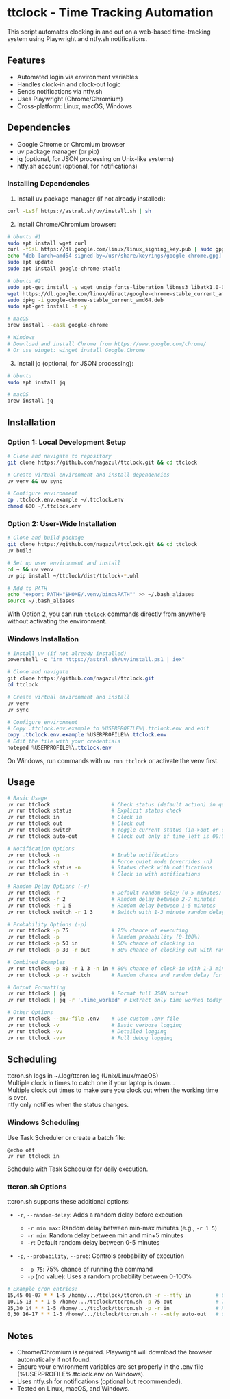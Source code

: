 # ttclock - Time Tracking Automation

This script automates clocking in and out on a web-based time-tracking system using Playwright and ntfy.sh notifications.

## Features

 - Automated login via environment variables
 - Handles clock-in and clock-out logic
 - Sends notifications via ntfy.sh
 - Uses Playwright (Chrome/Chromium)
 - Cross-platform: Linux, macOS, Windows

## Dependencies

- Google Chrome or Chromium browser
- uv package manager (or pip)
- jq (optional, for JSON processing on Unix-like systems)
- ntfy.sh account (optional, for notifications)

### Installing Dependencies

1. Install uv package manager (if not already installed):
```bash
curl -LsSf https://astral.sh/uv/install.sh | sh
```

2. Install Chrome/Chromium browser:
```bash
# Ubuntu #1
sudo apt install wget curl
curl -fSsL https://dl.google.com/linux/linux_signing_key.pub | sudo gpg --dearmor -o /usr/share/keyrings/google-chrome.gpg
echo "deb [arch=amd64 signed-by=/usr/share/keyrings/google-chrome.gpg] http://dl.google.com/linux/chrome/deb/ stable main" | sudo tee /etc/apt/sources.list.d/google-chrome.list
sudo apt update
sudo apt install google-chrome-stable

# Ubuntu #2
sudo apt-get install -y wget unzip fonts-liberation libnss3 libatk1.0-0 libatk-bridge2.0-0 libcups2 libgbm1
wget https://dl.google.com/linux/direct/google-chrome-stable_current_amd64.deb
sudo dpkg -i google-chrome-stable_current_amd64.deb
sudo apt-get install -f -y

# macOS
brew install --cask google-chrome

# Windows
# Download and install Chrome from https://www.google.com/chrome/
# Or use winget: winget install Google.Chrome
```

3. Install jq (optional, for JSON processing):
```bash
# Ubuntu
sudo apt install jq

# macOS
brew install jq
```

## Installation

### Option 1: Local Development Setup

```bash
# Clone and navigate to repository
git clone https://github.com/nagazul/ttclock.git && cd ttclock

# Create virtual environment and install dependencies
uv venv && uv sync

# Configure environment
cp .ttclock.env.example ~/.ttclock.env
chmod 600 ~/.ttclock.env
```

### Option 2: User-Wide Installation

```bash
# Clone and build package
git clone https://github.com/nagazul/ttclock.git && cd ttclock
uv build

# Set up user environment and install
cd ~ && uv venv
uv pip install ~/ttclock/dist/ttclock-*.whl

# Add to PATH
echo 'export PATH="$HOME/.venv/bin:$PATH"' >> ~/.bash_aliases
source ~/.bash_aliases
```

With Option 2, you can run `ttclock` commands directly from anywhere without activating the environment.

### Windows Installation

```powershell
# Install uv (if not already installed)
powershell -c "irm https://astral.sh/uv/install.ps1 | iex"

# Clone and navigate
git clone https://github.com/nagazul/ttclock.git
cd ttclock

# Create virtual environment and install
uv venv
uv sync

# Configure environment
# Copy .ttclock.env.example to %USERPROFILE%\.ttclock.env and edit
copy .ttclock.env.example %USERPROFILE%\.ttclock.env
# Edit the file with your credentials
notepad %USERPROFILE%\.ttclock.env
```

On Windows, run commands with `uv run ttclock` or activate the venv first.

## Usage

```bash
# Basic Usage
uv run ttclock                    # Check status (default action) in quiet mode
uv run ttclock status             # Explicit status check
uv run ttclock in                 # Clock in
uv run ttclock out                # Clock out
uv run ttclock switch             # Toggle current status (in->out or out->in)
uv run ttclock auto-out           # Clock out only if time_left is 00:00:00

# Notification Options
uv run ttclock -n                 # Enable notifications
uv run ttclock -q                 # Force quiet mode (overrides -n)
uv run ttclock status -n          # Status check with notifications
uv run ttclock in -n              # Clock in with notifications

# Random Delay Options (-r)
uv run ttclock -r                 # Default random delay (0-5 minutes)
uv run ttclock -r 2               # Random delay between 2-7 minutes
uv run ttclock -r 1 5             # Random delay between 1-5 minutes
uv run ttclock switch -r 1 3      # Switch with 1-3 minute random delay

# Probability Options (-p)
uv run ttclock -p 75              # 75% chance of executing
uv run ttclock -p                 # Random probability (0-100%)
uv run ttclock -p 50 in           # 50% chance of clocking in
uv run ttclock -p 30 -r out       # 30% chance of clocking out with random delay

# Combined Examples
uv run ttclock -p 80 -r 1 3 -n in # 80% chance of clock-in with 1-3 min delay and notifications
uv run ttclock -p -r switch       # Random chance and random delay for status switch

# Output Formatting
uv run ttclock | jq               # Format full JSON output
uv run ttclock | jq -r '.time_worked' # Extract only time worked today

# Other Options
uv run ttclock --env-file .env    # Use custom .env file
uv run ttclock -v                 # Basic verbose logging
uv run ttclock -vv                # Detailed logging
uv run ttclock -vvv               # Full debug logging
```

## Scheduling
ttcron.sh logs in ~/.log/ttcron.log (Unix/Linux/macOS)  
Multiple clock in times to catch one if your laptop is down...  
Multiple clock out times to make sure you clock out when the working time is over.    
ntfy only notifies when the status changes.

### Windows Scheduling
Use Task Scheduler or create a batch file:

```batch
@echo off
uv run ttclock in
```

Schedule with Task Scheduler for daily execution.  

### ttcron.sh Options

ttcron.sh supports these additional options:

- `-r`, `--random-delay`: Adds a random delay before execution
  - `-r min max`: Random delay between min-max minutes (e.g., `-r 1 5`)
  - `-r min`: Random delay between min and min+5 minutes
  - `-r`: Default random delay between 0-5 minutes

- `-p`, `--probability`, `--prob`: Controls probability of execution
  - `-p 75`: 75% chance of running the command
  - `-p` (no value): Uses a random probability between 0-100%

```bash
# Example cron entries:
15,45 06-07 * * 1-5 /home/.../ttclock/ttcron.sh -r --ntfy in        # Clock in with random delay
10,15 13 * * 1-5 /home/.../ttclock/ttcron.sh -p 75 out              # 75% chance to clock out at lunchtime
25,30 14 * * 1-5 /home/.../ttclock/ttcron.sh -p -r in               # Random chance with random delay
0,30 16-17 * * 1-5 /home/.../ttclock/ttcron.sh -r --ntfy auto-out   # Clock out with random delay
```

## Notes

 - Chrome/Chromium is required. Playwright will download the browser automatically if not found.
 - Ensure your environment variables are set properly in the .env file (%USERPROFILE%\.ttclock.env on Windows).
 - Uses ntfy.sh for notifications (optional but recommended).
 - Tested on Linux, macOS, and Windows.
